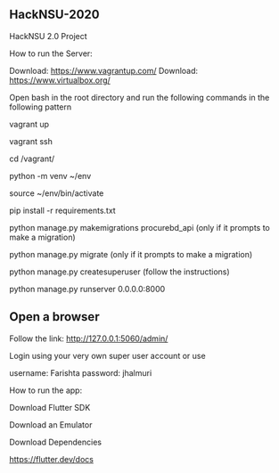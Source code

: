 ## HackNSU-2020

HackNSU 2.0 Project


How to run the Server:

Download: https://www.vagrantup.com/
Download: https://www.virtualbox.org/


Open bash in the root directory and run the following commands in the following pattern

vagrant up 

vagrant ssh

cd /vagrant/

python -m venv ~/env

source ~/env/bin/activate

pip install -r requirements.txt

python manage.py makemigrations procurebd_api (only if it prompts to make a migration)

python manage.py migrate (only if it prompts to make a migration)

python manage.py createsuperuser (follow the instructions)

python manage.py runserver 0.0.0.0:8000


## Open a browser

Follow the link: http://127.0.0.1:5060/admin/

Login using your very own super user account or use 

username: Farishta
password: jhalmuri


How to run the app: 

Download Flutter SDK

Download an Emulator

Download Dependencies 

https://flutter.dev/docs